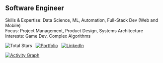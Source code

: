 ## **Software Engineer**
Skills & Expertise: Data Science, ML, Automation, Full-Stack Dev (Web and Mobile)<br>
Focus: Project Management, Product Design, Systems Architecture<br>
Interests: Game Dev, Complex Algorithms

![Total Stars](https://img.shields.io/github/stars/castilloglenn?style=flat&label=Stars&logo=github)
&nbsp;
[![Portfolio](https://img.shields.io/badge/Portfolio-0A66C2?style=flat&logo=Supabase&logoColor=white)](https://castilloglenn.github.io/)
&nbsp;
[![LinkedIn](https://img.shields.io/badge/LinkedIn-0A66C2?style=flat&logo=linkedin&logoColor=white)](https://www.linkedin.com/in/castilloglenn)

[![Activity Graph](https://github-readme-activity-graph.vercel.app/graph?username=castilloglenn&theme=github-compact&days=30&custom_title=Activity%20over%20the%20past%2030%20days&hide_border=false&height=250&point=28a642)](https://github.com/castilloglenn?tab=repositories)

